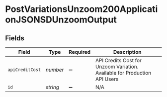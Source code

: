 # PostVariationsUnzoom200ApplicationJSONSDUnzoomOutput


## Fields

| Field                                                                     | Type                                                                      | Required                                                                  | Description                                                               |
| ------------------------------------------------------------------------- | ------------------------------------------------------------------------- | ------------------------------------------------------------------------- | ------------------------------------------------------------------------- |
| `apiCreditCost`                                                           | *number*                                                                  | :heavy_minus_sign:                                                        | API Credits Cost for Unzoom Variation. Available for Production API Users |
| `id`                                                                      | *string*                                                                  | :heavy_minus_sign:                                                        | N/A                                                                       |